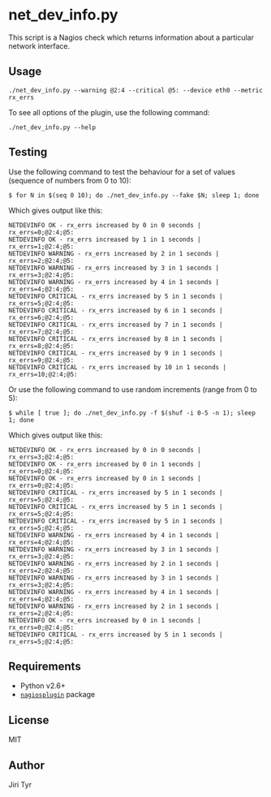net_dev_info.py
===============

This script is a Nagios check which returns information about a particular
network interface.


Usage
-----

```
./net_dev_info.py --warning @2:4 --critical @5: --device eth0 --metric rx_errs
```

To see all options of the plugin, use the following command:

```
./net_dev_info.py --help
```


Testing
-------

Use the following command to test the behaviour for a set of values (sequence of numbers from 0 to 10):

```
$ for N in $(seq 0 10); do ./net_dev_info.py --fake $N; sleep 1; done
```

Which gives output like this:

```
NETDEVINFO OK - rx_errs increased by 0 in 0 seconds | rx_errs=0;@2:4;@5:
NETDEVINFO OK - rx_errs increased by 1 in 1 seconds | rx_errs=1;@2:4;@5:
NETDEVINFO WARNING - rx_errs increased by 2 in 1 seconds | rx_errs=2;@2:4;@5:
NETDEVINFO WARNING - rx_errs increased by 3 in 1 seconds | rx_errs=3;@2:4;@5:
NETDEVINFO WARNING - rx_errs increased by 4 in 1 seconds | rx_errs=4;@2:4;@5:
NETDEVINFO CRITICAL - rx_errs increased by 5 in 1 seconds | rx_errs=5;@2:4;@5:
NETDEVINFO CRITICAL - rx_errs increased by 6 in 1 seconds | rx_errs=6;@2:4;@5:
NETDEVINFO CRITICAL - rx_errs increased by 7 in 1 seconds | rx_errs=7;@2:4;@5:
NETDEVINFO CRITICAL - rx_errs increased by 8 in 1 seconds | rx_errs=8;@2:4;@5:
NETDEVINFO CRITICAL - rx_errs increased by 9 in 1 seconds | rx_errs=9;@2:4;@5:
NETDEVINFO CRITICAL - rx_errs increased by 10 in 1 seconds | rx_errs=10;@2:4;@5:
```

Or use the following command to use random increments (range from 0 to 5):

```
$ while [ true ]; do ./net_dev_info.py -f $(shuf -i 0-5 -n 1); sleep 1; done
```

Which gives output like this:

```
NETDEVINFO OK - rx_errs increased by 0 in 0 seconds | rx_errs=3;@2:4;@5:
NETDEVINFO OK - rx_errs increased by 0 in 1 seconds | rx_errs=0;@2:4;@5:
NETDEVINFO OK - rx_errs increased by 0 in 1 seconds | rx_errs=0;@2:4;@5:
NETDEVINFO CRITICAL - rx_errs increased by 5 in 1 seconds | rx_errs=5;@2:4;@5:
NETDEVINFO CRITICAL - rx_errs increased by 5 in 1 seconds | rx_errs=5;@2:4;@5:
NETDEVINFO CRITICAL - rx_errs increased by 5 in 1 seconds | rx_errs=5;@2:4;@5:
NETDEVINFO WARNING - rx_errs increased by 4 in 1 seconds | rx_errs=4;@2:4;@5:
NETDEVINFO WARNING - rx_errs increased by 3 in 1 seconds | rx_errs=3;@2:4;@5:
NETDEVINFO WARNING - rx_errs increased by 2 in 1 seconds | rx_errs=2;@2:4;@5:
NETDEVINFO WARNING - rx_errs increased by 3 in 1 seconds | rx_errs=3;@2:4;@5:
NETDEVINFO WARNING - rx_errs increased by 4 in 1 seconds | rx_errs=4;@2:4;@5:
NETDEVINFO WARNING - rx_errs increased by 2 in 1 seconds | rx_errs=2;@2:4;@5:
NETDEVINFO OK - rx_errs increased by 0 in 1 seconds | rx_errs=0;@2:4;@5:
NETDEVINFO CRITICAL - rx_errs increased by 5 in 1 seconds | rx_errs=5;@2:4;@5:
```


Requirements
------------

- Python v2.6+
- [`nagiosplugin`](https://pypi.python.org/pypi/nagiosplugin) package


License
-------

MIT


Author
------

Jiri Tyr
